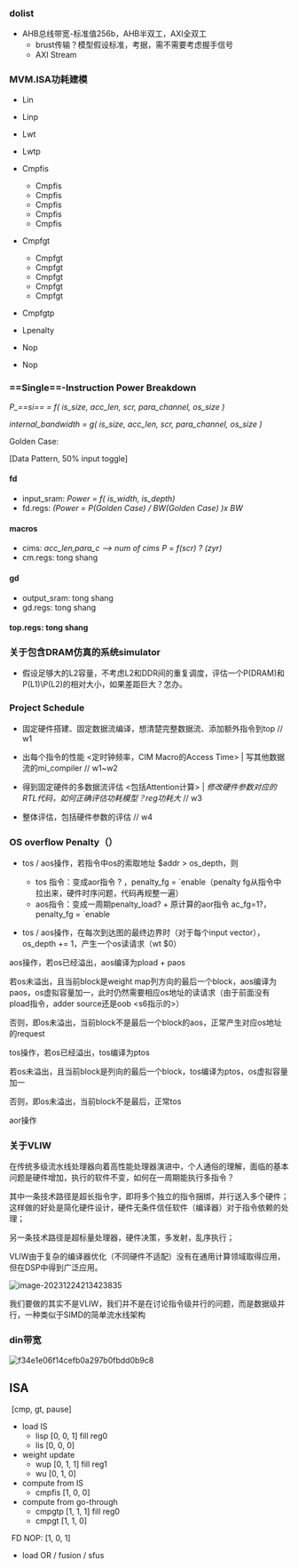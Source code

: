 ### dolist

* AHB总线带宽-标准值256b，AHB半双工，AXI全双工
  * brust传输？模型假设标准，考据，需不需要考虑握手信号
  * AXI Stream



### MVM.ISA功耗建模

* Lin	<pos>	<is-addr>  

* Linp	<pos>  

* Lwt	<pos>	<cm-addr>

* Lwtp	<pos>

* Cmpfis	<is-addr>	<ca>	<atos>
	* Cmpfis	<is-addr>	<ca>	<aor>	
	* Cmpfis	<is-addr>	<ca>	<tos>	<os-addr>
	* Cmpfis	<is-addr>	<ca>	<aos>	<os-addr>
	* Cmpfis	<is-addr>	<ca>	<ptos>	
	* Cmpfis	<is-addr>	<ca>	<paos> 

* Cmpfgt	<pos>	<ca>	<atos>
	* Cmpfgt	<pos>	<ca>	<aor>
	* Cmpfgt	<pos>	<ca>	<tos>	<os-addr>
	* Cmpfgt	<pos>	<ca>	<aos>	<os-addr>
	* Cmpfgt	<pos>	<ca>	<ptos>  
	* Cmpfgt	<pos>	<ca>	<paos>  

* Cmpfgtp	<pos>

* Lpenalty	

* Nop
* Nop	<aor>	 <os-addr>




### ==Single==-Instruction Power Breakdown

*P_==si== = f( is_size, acc_len, scr, para_channel, os_size )*

*internal_bandwidth = g( is_size, acc_len, scr, para_channel, os_size )*

Golden Case: 

[Data Pattern, 50% input toggle]

#### fd

* input_sram: *Power = f( is_width, is_depth)* <Sram Power function pJpb>
* fd.regs: *(Power = P(Golden Case) / BW(Golden Case) )x BW* 

#### macros

* cims: *acc_len,para_c --> num of cims*   *P = f(scr) ? (zyr)*
* cm.regs: tong shang

#### gd

* output_sram: tong shang
* gd.regs: tong shang

#### top.regs: tong shang 







### 关于包含DRAM仿真的系统simulator

* 假设足够大的L2容量，不考虑L2和DDR间的重复调度，评估一个P(DRAM)和P(L1)\P(L2)的相对大小，如果差距巨大？怎办。



### Project Schedule

* 固定硬件搭建、固定数据流编译，想清楚完整数据流、添加额外指令到top // w1

* 出每个指令的性能 <定时钟频率，CIM Macro的Access Time> | 写其他数据流的mi_compiler // w1~w2
* 得到固定硬件的多数据流评估 <包括Attention计算> | *修改硬件参数对应的RTL代码，如何正确评估功耗模型？reg功耗大* // w3
* 整体评估，包括硬件参数的评估 // w4



### OS overflow Penalty（）

* tos / aos操作，若指令中os的索取地址 $addr > os_depth，则
    * tos 指令：变成aor指令 ? ，penalty_fg = `enable（penalty fg从指令中拉出来，硬件时序问题，代码再规整一遍）
    * aos指令：变成一周期penalty_load? + 原计算的aor指令 ac_fg=1?，penalty_fg = `enable

* tos / aos操作，在每次到达图的最终边界时（对于每个input vector），os_depth += 1，产生一个os读请求（wt $0）



aos操作，若os已经溢出，aos编译为pload + paos

若os未溢出，且当前block是weight map列方向的最后一个block，aos编译为paos，os虚拟容量加一，此时仍然需要相应os地址的读请求（由于前面没有pload指令，adder source还是oob <s6指示的>）

否则，即os未溢出，当前block不是最后一个block的aos，正常产生对应os地址的request



tos操作，若os已经溢出，tos编译为ptos

若os未溢出，且当前block是列向的最后一个block，tos编译为ptos，os虚拟容量加一

否则，即os未溢出，当前block不是最后，正常tos



aor操作





### 关于VLIW

在传统多级流水线处理器向着高性能处理器演进中，个人通俗的理解，面临的基本问题是硬件增加，执行的软件不变，如何在一周期能执行多指令？

其中一条技术路径是超长指令字，即将多个独立的指令捆绑，并行送入多个硬件；这样做的好处是简化硬件设计，硬件无条件信任软件（编译器）对于指令依赖的处理；

另一条技术路径是超标量处理器，硬件决策，多发射，乱序执行；

VLIW由于复杂的编译器优化（不同硬件不适配）没有在通用计算领域取得应用，但在DSP中得到广泛应用。

![image-20231224213423835](image-20231224213423835.png)



我们要做的其实不是VLIW，我们并不是在讨论指令级并行的问题，而是数据级并行，一种类似于SIMD的简单流水线架构






### din带宽

![f34e1e06f14cefb0a297b0fbdd0b9c8](f34e1e06f14cefb0a297b0fbdd0b9c8.png)



## ISA

​		[cmp, gt, pause]

* load IS
  * lisp [0, 0, 1]  fill reg0
  * lis [0, 0, 0]
* weight update
  * wup [0, 1, 1]  fill reg1
  * wu [0, 1, 0]  
* compute from IS
  * cmpfis [1, 0, 0]  
* compute from go-through
  * cmpgtp [1, 1, 1]  fill reg0
  * cmpgt [1, 1, 0]  

​		FD NOP: [1, 0, 1]

* load OR / fusion / sfus





